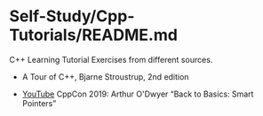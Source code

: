 # Self-Study/Cpp-Tutorials/README.md

C++ Learning Tutorial Exercises from different sources.

- A Tour of C++, Bjarne Stroustrup, 2nd edition

- [YouTube](https://www.youtube.com/watch?v=xGDLkt-jBJ4&t=2346s) CppCon 2019: Arthur O'Dwyer “Back to Basics: Smart Pointers”
